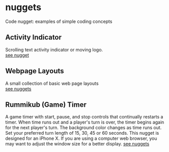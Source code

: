 # nuggets
 Code nugget: examples of simple coding concepts

## Activity Indicator
Scrolling text activity indicator or moving logo.  
[see nugget](./activity-indicator)

## Webpage Layouts
A small collection of basic web page layouts  
[see nuggets](./layouts)

## Rummikub (Game) Timer
A game timer with start, pause, and stop controls that continually restarts a timer. When time runs out and a player's turn is over, the timer begins again for the next player's turn. The background color changes as time runs out. Set your preferred turn length of 15, 30, 45 or 60 seconds. This nugget is designed for an iPhone X. If you are using a computer web browser, you may want to adjust the window size for a better display.
[see nuggets](./rummikub-timer)
